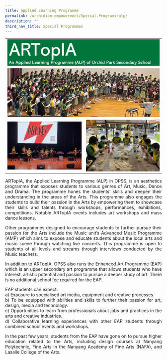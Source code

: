 ```yaml
---
title: Applied Learning Programme
permalink: /orchidian-empowerment/Special-Programs/alp/
description: ""
third_nav_title: Special Programmes
---
```


<div align="justify">
	
<table><tbody><tr><td colspan="2"><img src="/images/ALP/alp1.png"></td></tr>
<tr><td colspan="2"><img src="/images/ALP/ALP3.png"></td></tr>
<tr><td><img src="/images/ALP/ALP2.png"></td><td><img src="/images/ALP/ALP4.png"></td></tr>
</tbody></table>
	
<p>ARTopIA, the Applied Learning Programme (ALP) in OPSS, is an aesthetics programme that exposes students to various genres of Art, Music, Dance and Drama. The programme hones the students’ skills and deepen their understanding in the areas of the Arts. This programme also engages the students to build their passion in the Arts by empowering them to showcase their skills and talents through workshops, performances, exhibitions, competitions. Notable ARTopIA events includes art workshops and mass dance lessons.</p>

<p>Other programmes designed to encourage students to further pursue their passion for the Arts include the Music unit’s Advanced Music Programme (AMP) which aims to expose and educate students about the local arts and music scene through watching live concerts. This programme is open to students of all levels and streams through interviews conducted by the Music teachers.</p>

<p>In addition to ARTopIA, OPSS also runs the Enhanced Art Programme (EAP) which is an upper secondary art programme that allows students who have interest, artistic potential and passion to pursue a deeper study of art. There is no additional school fee required for the EAP.</p>

<p>EAP students can expect:
<br>a) Exposure to specialised art media, equipment and creative processes.
<br>b) To be equipped with abilities and skills to further their passion for art, design, media and technology.
<br>c) Opportunities to learn from professionals about jobs and practices in the arts and creative industries.
<br>d) Collaborative learning experiences with other EAP students through combined school events and workshops.</p>

<p>In the past few years, students from the EAP have gone on to pursue higher education related to the Arts, including design courses at Nanyang Polytechnic, Fine Arts in the Nanyang Academy of Fine Arts (NAFA), and Lasalle College of the Arts.</p>

</div>